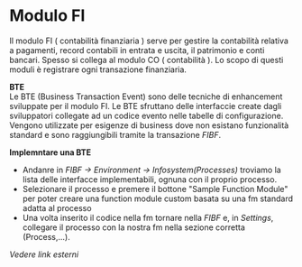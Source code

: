 <h1>Modulo FI</h1>    
Il modulo FI ( contabilità finanziaria ) serve per gestire la contabilità relativa a pagamenti, record contabili in entrata e uscita, il patrimonio e conti bancari. Spesso si collega al modulo CO ( contabilità ). Lo scopo di questi moduli è registrare ogni transazione finanziaria.

**BTE**   
Le BTE (Business Transaction Event) sono delle tecniche di enhancement sviluppate per il modulo FI. Le BTE sfruttano delle interfaccie 
create dagli sviluppatori collegate ad un codice evento nelle tabelle di configurazione. Vengono utilizzate per esigenze di business 
dove non esistano funzionalità standard e sono raggiungibili tramite la transazione *FIBF*.    

**Implemntare una BTE**
- Andanre in *FIBF -> Environment -> Infosystem(Processes)* troviamo la lista delle interfacce implementabili, 
ognuna con il proprio processo.   
- Selezionare il processo e premere il bottone "Sample Function Module" per poter creare una function module custom basata su una fm 
standard adatta al processo   
- Una volta inserito il codice nella fm tornare nella *FIBF* e, in *Settings*, collegare il processo con la nostra fm nella sezione 
corretta (Process,...).

*Vedere link esterni*
